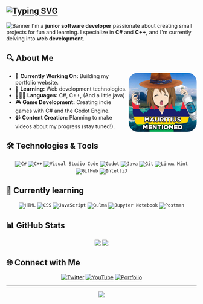 [![Typing SVG](https://readme-typing-svg.demolab.com?font=Fira+Code&weight=600&size=30&duration=2000&color=3189F7&center=true&vCenter=true&multiline=true&repeat=false&width=1200&height=100&lines=This+is+Civer_mau;And+welcome+to+my+GitHub+account)](https://git.io/typing-svg)
---
![Banner](https://yt3.googleusercontent.com/Z0EpFfOExGOFFC5s7kENvtXESh0O9Jm8xRFxjFhOy3OPN72qvlmzmdqj8FJ59nTHPoRRM05o=w1707-fcrop64=1,00005a57ffffa5a8-k-c0xffffffff-no-nd-rj)
I'm a **junior software developer** passionate about creating small projects for fun and learning. I specialize in **C#** and **C++**, and I'm currently delving into **web development**.

## 🔍 About Me
<img align="right" alt="GIF" src="https://github.com/Civermau/Country-Mentioned-Bot/blob/master/Images/MAURITIUS.jpg?raw=true" style="border-radius: 24px; width: 180px" />

- 🔭 **Currently Working On:** Building my portfolio website.
- 🌱 **Learning:** Web development technologies.
- 👨🏽‍💻 **Languages:** C#, C++, (And a little java)
- 🎮 **Game Development:** Creating indie games with C# and the Godot Engine.
- 📹 **Content Creation:** Planning to make videos about my progress (stay tuned!).

## 🛠️ Technologies & Tools
<div align="center">
	<code><img width="50" src="https://user-images.githubusercontent.com/25181517/121405384-444d7300-c95d-11eb-959f-913020d3bf90.png" alt="C#" title="C#"/></code>
	<code><img width="50" src="https://user-images.githubusercontent.com/25181517/192106073-90fffafe-3562-4ff9-a37e-c77a2da0ff58.png" alt="C++" title="C++"/></code>
	<code><img width="50" src="https://user-images.githubusercontent.com/25181517/192108891-d86b6220-e232-423a-bf5f-90903e6887c3.png" alt="Visual Studio Code" title="Visual Studio Code"/></code>
	<code><img width="50" src="https://user-images.githubusercontent.com/25181517/193427942-3abc320a-1c9e-4316-bac0-cb8b280b669f.png" alt="Godot" title="Godot"/></code>
	<code><img width="50" src="https://user-images.githubusercontent.com/25181517/117201156-9a724800-adec-11eb-9a9d-3cd0f67da4bc.png" alt="Java" title="Java"/></code>
	<code><img width="50" src="https://user-images.githubusercontent.com/25181517/192108372-f71d70ac-7ae6-4c0d-8395-51d8870c2ef0.png" alt="Git" title="Git"/></code>
	<code><img width="50" src="https://user-images.githubusercontent.com/25181517/186884159-4b5e122b-95de-4a32-b10b-7f6fdffa4c5a.png" alt="Linux Mint" title="Linux Mint"/></code>
	<code><img width="50" src="https://user-images.githubusercontent.com/25181517/192108374-8da61ba1-99ec-41d7-80b8-fb2f7c0a4948.png" alt="GitHub" title="GitHub"/></code>
	<code><img width="50" src="https://user-images.githubusercontent.com/25181517/192108890-200809d1-439c-4e23-90d3-b090cf9a4eea.png" alt="IntelliJ" title="IntelliJ"/></code>
</div>

## 📖 Currently learning
<div align="center">
	<code><img width="50" src="https://user-images.githubusercontent.com/25181517/192158954-f88b5814-d510-4564-b285-dff7d6400dad.png" alt="HTML" title="HTML"/></code>
	<code><img width="50" src="https://user-images.githubusercontent.com/25181517/183898674-75a4a1b1-f960-4ea9-abcb-637170a00a75.png" alt="CSS" title="CSS"/></code>
	<code><img width="50" src="https://user-images.githubusercontent.com/25181517/117447155-6a868a00-af3d-11eb-9cfe-245df15c9f3f.png" alt="JavaScript" title="JavaScript"/></code>
	<code><img width="50" src="https://github-production-user-asset-6210df.s3.amazonaws.com/136815194/268487504-e5fe87f3-f2ee-419d-8299-14dc573f3603.png" alt="Bulma" title="Bulma"/></code>
	<code><img width="50" src="https://user-images.githubusercontent.com/25181517/183914128-3fc88b4a-4ac1-40e6-9443-9a30182379b7.png" alt="Jupyter Notebook" title="Jupyter Notebook"/></code>
	<code><img width="50" src="https://user-images.githubusercontent.com/25181517/192109061-e138ca71-337c-4019-8d42-4792fdaa7128.png" alt="Postman" title="Postman"/></code>
</div>

## 📊 GitHub Stats

<div align="center">
  <img height="180px" src="https://github-readme-stats.vercel.app/api?username=Civermau&show_icons=true&theme=merko&hide_rank=true&bg_color=90,000000,1C2600"/>
  <img height="180px" src="https://github-readme-stats.vercel.app/api/top-langs/?username=Civermau&layout=compact&theme=merko&card_width=495&bg_color=90,000000,273500"/>
</div>

## 🌐 Connect with Me

<div align="center">

[![Twitter](https://img.shields.io/badge/Twitter-1DA1F2?style=for-the-badge&logo=x&logoColor=white)](https://x.com/Civer_mau)
[![YouTube](https://img.shields.io/badge/YouTube-FF0000?style=for-the-badge&logo=youtube&logoColor=white)](https://www.youtube.com/channel/UCFNvnn9YP3WWTJEN0ro-UKg)
[![Portfolio](https://img.shields.io/badge/Website-FF7139?style=for-the-badge&logo=firefox&logoColor=white)](https://civermau.dev/)

</div>

---
<div align="center">

![](https://api.visitorbadge.io/api/VisitorHit?user=Civermau&repo=Civermau&countColor=%237B1E7A)

</div>


